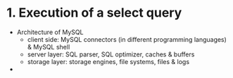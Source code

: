 # 1. Execution of a select query

- Architecture of MySQL
    - client side: MySQL connectors (in different programming languages) & MySQL shell
    - server layer: SQL parser, SQL optimizer, caches & buffers
    - storage layer: storage engines, file systems, files & logs
- 
